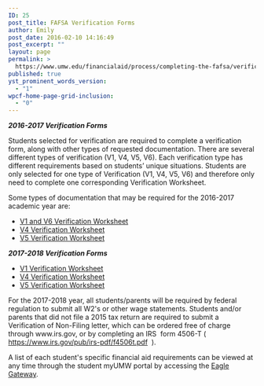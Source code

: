 ```yaml
---
ID: 25
post_title: FAFSA Verification Forms
author: Emily
post_date: 2016-02-10 14:16:49
post_excerpt: ""
layout: page
permalink: >
  https://www.umw.edu/financialaid/process/completing-the-fafsa/verification/forms/
published: true
yst_prominent_words_version:
  - "1"
wpcf-home-page-grid-inclusion:
  - "0"
---
```

<em><strong>2016-2017 Verification Forms</strong></em>

Students selected for verification are required to complete a verification form, along with other types of requested documentation. There are several different types of verification (V1, V4, V5, V6). Each verification type has different requirements based on students’ unique situations. Students are only selected for one type of Verification (V1, V4, V5, V6) and therefore only need to complete one corresponding Verification Worksheet.

Some types of documentation that may be required for the 2016-2017 academic year are:
<ul>
 	<li><a href="http://www.umw.edu/financialaid/wp-content/uploads/sites/31/2016/03/V1V6VerificationWS1617.pdf">V1 and V6 Verification Worksheet</a></li>
 	<li><a href="http://www.umw.edu/financialaid/wp-content/uploads/sites/31/2016/03/V4VerificationWS1617-2.docx">V4 Verification Worksheet</a></li>
 	<li><a href="http://www.umw.edu/financialaid/wp-content/uploads/sites/31/2016/03/V5VerificationWS1617.docx" rel="">V5 Verification Worksheet</a></li>
</ul>
<em><strong>2017-2018 Verification Forms
</strong></em>
<ul>
 	<li><a href="http://www.umw.edu/financialaid/wp-content/uploads/sites/31/2016/03/2017-2018Verification-Form-V1.pdf">V1 Verification Worksheet</a></li>
 	<li><a href="http://www.umw.edu/financialaid/wp-content/uploads/sites/31/2016/03/2017-2018Verification-Form-V4.pdf">V4 Verification Worksheet</a></li>
 	<li><a href="http://www.umw.edu/financialaid/wp-content/uploads/sites/31/2016/03/2017-2018Verification-Form-V5.pdf">V5 Verification Worksheet</a></li>
</ul>
For the 2017-2018 year, all students/parents will be required by federal regulation to submit all W2's or other wage statements. Students and/or parents that did not file a 2015 tax return are required to submit a Verification of Non-Filing letter, which can be ordered free of charge through www.irs.gov, or by completing an IRS  form 4506-T ( <a href="https://www.irs.gov/pub/irs-pdf/f4506t.pdf">https://www.irs.gov/pub/irs-pdf/f4506t.pdf</a>  ).

A list of each student's specific financial aid requirements can be viewed at any time through the student myUMW portal by accessing the <a href="https://orgsync.com/82489/chapter">Eagle Gateway</a>.